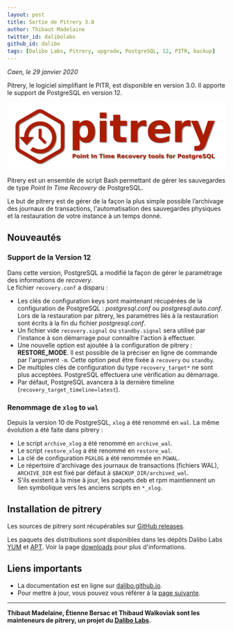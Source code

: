 ```yaml
---
layout: post
title: Sortie de Pitrery 3.0
author: Thibaut Madelaine
twitter_id: dalibolabs
github_id: dalibo
tags: [Dalibo Labs, Pitrery, upgrade, PostgreSQL, 12, PITR, backup]
---
```


*Caen, le 29 janvier 2020*

Pitrery, le logiciel simplifiant le PITR, est disponible en version 3.0. Il
apporte le support de PostgreSQL en version 12.

<!--MORE-->

![logo-pitrery](https://github.com/dalibo/blog/blob/gh-pages/img/pitrery_bandeau-catchphrase-ombre.png?raw=true)

Pitrery est un ensemble de script Bash permettant de gérer les sauvegardes de
type _Point In Time Recovery_ de PostgreSQL.

Le but de pitrery est de gérer de la façon la plus simple possible l’archivage
des journaux de transactions, l'automatisation des sauvegardes physiques et la
restauration de votre instance à un temps donné.


## Nouveautés

### Support de la Version 12

Dans cette version, PostgreSQL a modifié la façon de gérer le paramétrage des
informations de _recovery_.  
Le fichier `recovery.conf` a disparu :
  - Les clés de configuration keys sont maintenant récupérées de la
    configuration de PostgreSQL : _postgresql.conf_ ou _postgresql.auto.conf_.
    Lors de la restauration par pitrery, les paramètres liés à la restauration
    sont écrits à la fin du fichier _postgresql.conf_.
  - Un fichier vide `recovery.signal` ou `standby.signal` sera utilisé par
    l'instance à son démarrage pour connaître l'action à effectuer.  
  - Une nouvelle option est ajoutée à la configuration de pitrery :
    **RESTORE_MODE**. Il est possible de la préciser en ligne de commande par
    l'argument `-m`. Cette option peut être fixée à `recovery` ou `standby`.
  - De multiples clés de configuration du type `recovery_target*` ne sont plus
    acceptées. PostgreSQL effectuera une vérification au démarrage.
  - Par défaut, PostgreSQL avancera à la dernière timeline (`recovery_target_timeline=latest`).

### Renommage de `xlog` to `wal`

Depuis la version 10 de PostgreSQL, `xlog` a été renommé en `wal`. La même évolution a été faite dans pitrery :
  - Le script `archive_xlog` a été renommé en `archive_wal`.
  - Le script `restore_xlog` a été renommé en `restore_wal`.
  - La clé de configuration `PGXLOG` a été renommée en `PGWAL`.
  - Le répertoire d'archivage des journaux de transactions (fichiers WAL),
    `ARCHIVE_DIR` est fixé par défaut à `$BACKUP_DIR/archived_wal`.
  - S'ils existent à la mise à jour, les paquets deb et rpm maintiennent un
    lien symbolique vers les anciens scripts en `*_xlog`.

## Installation de pitrery

Les sources de pitrery sont récupérables sur [GitHub
releases](https://github.com/dalibo/pitrery/releases).

Les paquets des distributions sont disponibles dans les dépôts Dalibo Labs
[YUM](https://yum.dalibo.org/labs) et [APT](https://apt.dalibo.org/labs). Voir
la page [downloads](http://dalibo.github.io/pitrery/downloads.html) pour plus
d'informations.

## Liens importants
    
 * La documentation est en ligne sur [dalibo.github.io](http://dalibo.github.io/pitrery/documentation.html).
 * Pour mettre à jour, vous pouvez vous référer à la [page
   suivante](http://dalibo.github.io/pitrery/upgrade.html).
   
------

**Thibaut Madelaine, Étienne Bersac et Thibaud Walkoviak sont les mainteneurs de pitrery, un projet du [Dalibo Labs](https://labs.dalibo.com/).**
